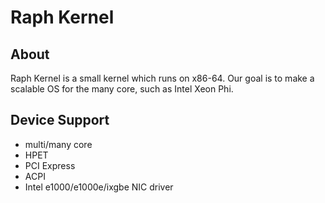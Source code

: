 Raph Kernel
=======

About
-----
Raph Kernel is a small kernel which runs on x86-64.
Our goal is to make a scalable OS for the many core, such as Intel Xeon Phi.

Device Support
--------------
* multi/many core
* HPET
* PCI Express
* ACPI
* Intel e1000/e1000e/ixgbe NIC driver
